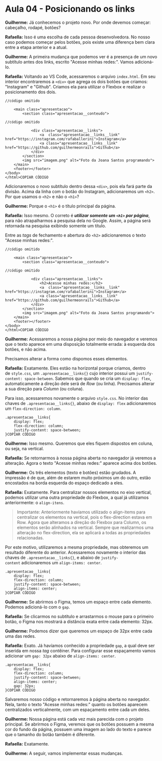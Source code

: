 # Aula 04 - Posicionando os links

**Guilherme:** Já conhecemos o projeto novo. Por onde devemos começar: cabeçalho, rodapé, botões?

**Rafaella:** Isso é uma escolha de cada pessoa desenvolvedora. No nosso caso podemos começar pelos botões, pois existe uma diferença bem clara entre a etapa anterior e a atual.

**Guilherme:** A primeira mudança que podemos ver é a presença de um novo subtítulo antes dos links, escrito "Acesse minhas redes:". Vamos adicioná-lo.

**Rafaella:** Voltando ao VS Code, acessaremos o arquivo `index.html`. Em seu interior encontraremos a `<div>` que agrega os dois botões que criamos: "Instagram" e "Github". Criamos ela para utilizar o Flexbox e realizar o posicionamento dos dois.

```
//código omitido

    <main class="apresentacao">
        <section class="apresentacao__conteudo">

//código omitido

            <div class="apresentacao__links">
                <a  class="apresentacao__links__link" href="https://instagram.com/rafaballerini">Instagram</a>
                <a class="apresentacao__links__link" href="https://github.com/guilhermeonrails">Github</a>
            </div>
        </section>
        <img src="imagem.png" alt="Foto da Joana Santos programando">
    </main>
    <footer></footer>
</body>
</html>COPIAR CÓDIGO
```

Adicionaremos o novo subtítulo dentro dessa `<div>`, pois ela fará parte da divisão. Acima da linha com o botão do Instagram, adicionaremos um `<h2>`. Por que usamos o `<h2>` e não o `<h1>`?

**Guilherme:** Porque o `<h1>` é o título principal da página.

**Rafaella:** Isso mesmo. O correto é ***utilizar somente um `<h1>` por página***, para não atrapalharmos a pesquisa dela no Google. Assim, a página será retornada na pesquisa exibindo somente um título.

Entre as *tags* de fechamento e abertura do `<h2>` adicionaremos o texto "Acesse minhas redes:".

```
//código omitido

    <main class="apresentacao">
        <section class="apresentacao__conteudo">

//código omitido

            <div class="apresentacao__links">
                <h2>Acesse minhas redes:</h2>
                <a  class="apresentacao__links__link" href="https://instagram.com/rafaballerini">Instagram</a>
                <a class="apresentacao__links__link" href="https://github.com/guilhermeonrails">Github</a>
            </div>
        </section>
        <img src="imagem.png" alt="Foto da Joana Santos programando">
    </main>
    <footer></footer>
</body>
</html>COPIAR CÓDIGO
```

**Guilherme:** Acessaremos a nossa página por meio do navegador e veremos que o texto aparece em uma disposição totalmente errada: à esquerda dos botões, e não acima.

Precisamos alterar a forma como dispomos esses elementos.

**Rafaella:** Exatamente. Eles estão na horizontal porque criamos, dentro de `style.css`, um `.apresentacao__links{}` cujo interior possui um `justify-content: space-between`. Sabemos que quando se cria um `display: flex`, automaticamente a direção dele será de *Row* (ou linha). Precisamos alterar a sua direção para *Column* (ou coluna).

Para isso, acessaremos novamente o arquivo `style.css`. No interior das chaves de `.apresentacao__links{}`, abaixo de `display: flex` adicionaremos um `flex-direction: column`.

```
.apresentacao__links{
    display: flex;
    flex-direction: column;
    justify-content: space-between;
}COPIAR CÓDIGO
```

**Guilherme:** Isso mesmo. Queremos que eles fiquem dispostos em coluna, ou seja, na vertical.

**Rafaella:** Se retornarmos à nossa página aberta no navegador já veremos a alteração. Agora o texto "Acesse minhas redes:" aparece acima dos botões.

**Guilherme:** Os três elementos (texto e botões) estão grudados. A impressão é de que, além de estarem muito próximos um do outro, estão encostados na borda esquerda do espaço dedicado a eles.

**Rafaella:** Exatamente. Para centralizar nossos elementos no eixo vertical, podemos utilizar uma outra propriedade do Flexbox, a qual já utilizamos anteriormente: o `align-itens`.

> Importante: Anteriormente havíamos utilizado o align-items para centralizar os elementos na vertical, pois o flex-direction estava em Row. Agora que alteramos a direção do Flexbox para Column, os elementos serão alinhados na vertical. Sempre que realizarmos uma alteração no flex-direction, ela se aplicará a todas as propriedades relacionadas.
> 

Por este motivo, utilizaremos a mesma propriedade, mas obteremos um resultado diferente do anterior. Acessaremos novamente o interior das chaves de `.apresentacao__links{}`, e abaixo de `justify-content` adicionaremos um `align-items: center`.

```
.apresentacao__links{
    display: flex;
    flex-direction: column;
    justify-content: space-between;
    align-items: center;
}COPIAR CÓDIGO
```

**Guilherme:** Se abrirmos o Figma, temos um espaço entre cada elemento. Podemos adicioná-lo com o `gap`.

**Rafaella:** Se clicarmos no subtítulo e arrastarmos o mouse para o primeiro botão, o Figma nos mostrará a distância exata entre cada elemento: 32px.

**Guilherme:** Podemos dizer que queremos um espaço de 32px entre cada uma das redes.

**Rafaella:** Exato. Já havíamos conhecido a propriedade `gap`, a qual deve ser inserida em nossa *tag* contêiner. Para configurar esse espaçamento vamos adicionar um `gap: 32px` abaixo de `align-items: center`.

```
.apresentacao__links{
    display: flex;
    flex-direction: column;
    justify-content: space-between;
    align-items: center;
    gap: 32px;
}COPIAR CÓDIGO
```

Salvaremos nosso código e retornaremos à página aberta no navegador. Nela, tanto o texto "Acesse minhas redes:" quanto os botões aparecem centralizados verticalmente, com um espaçamento entre cada um deles.

**Guilherme:** Nossa página está cada vez mais parecida com o projeto principal. Se abrirmos o Figma, veremos que os botões possuem a mesma cor do fundo da página, possuem uma imagem ao lado do texto e parece que o tamanho do botão também é diferente.

**Rafaella:** Exatamente.

**Guilherme:** A seguir, vamos implementar essas mudanças.